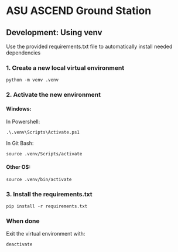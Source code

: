 # ASU ASCEND Ground Station 

## Development: Using venv 
Use the provided requirements.txt file to automatically install needed dependencies 

### 1\. Create a new local virtual environment 
```
python -m venv .venv
```
### 2\. Activate the new environment 

#### Windows: 
In Powershell: 
```
.\.venv\Scripts\Activate.ps1
```
In Git Bash: 
```
source .venv/Scripts/activate
```
#### Other OS: 
```
source .venv/bin/activate
```

### 3\. Install the requirements.txt
```
pip install -r requirements.txt
```

### When done
Exit the virtual environment with: 
```
deactivate
```